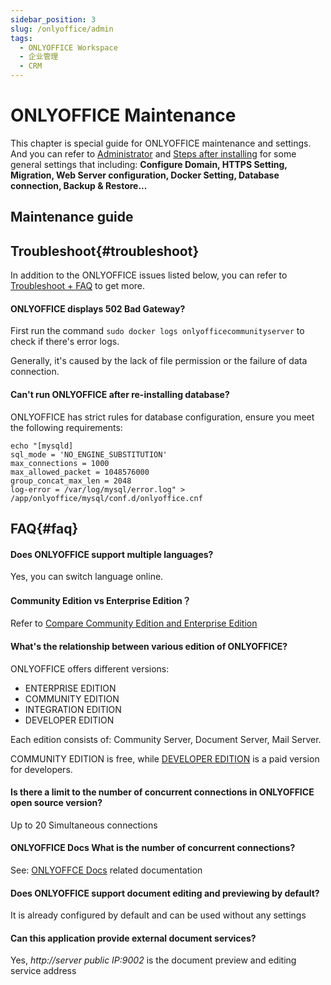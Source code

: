 ```yaml
---
sidebar_position: 3
slug: /onlyoffice/admin
tags:
  - ONLYOFFICE Workspace
  - 企业管理
  - CRM
---
```


# ONLYOFFICE Maintenance

This chapter is special guide for ONLYOFFICE maintenance and settings. And you can refer to [Administrator](../administrator) and [Steps after installing](../install/setup) for some general settings that including: **Configure Domain, HTTPS Setting, Migration, Web Server configuration, Docker Setting, Database connection, Backup & Restore...**  

## Maintenance guide

## Troubleshoot{#troubleshoot}

In addition to the ONLYOFFICE issues listed below, you can refer to [Troubleshoot + FAQ](../troubleshoot) to get more.  

#### ONLYOFFICE displays 502 Bad Gateway?

First run the command `sudo docker logs onlyofficecommunityserver` to check if there's error logs.  

Generally, it's caused by the lack of file permission or the failure of data connection.

#### Can't run ONLYOFFICE after re-installing database?

ONLYOFFICE has strict rules for database configuration, ensure you meet the following requirements:

```
echo "[mysqld]
sql_mode = 'NO_ENGINE_SUBSTITUTION'
max_connections = 1000
max_allowed_packet = 1048576000
group_concat_max_len = 2048
log-error = /var/log/mysql/error.log" > /app/onlyoffice/mysql/conf.d/onlyoffice.cnf
```

## FAQ{#faq}

#### Does ONLYOFFICE support multiple languages?

Yes, you can switch language online.

#### Community Edition vs Enterprise Edition？

Refer to [Compare Community Edition and Enterprise Edition](https://github.com/ONLYOFFICE/CommunityServer#compare-community-edition-and-enterprise-edition)

#### What's the relationship between various edition of ONLYOFFICE?

ONLYOFFICE offers different versions:

* ENTERPRISE EDITION
* COMMUNITY EDITION
* INTEGRATION EDITION
* DEVELOPER EDITION

Each edition consists of: Community Server, Document Server, Mail Server.  

COMMUNITY EDITION is free, while [DEVELOPER EDITION](https://www.onlyoffice.com/en/developer-edition-prices.aspx) is a paid version for developers.

#### Is there a limit to the number of concurrent connections in ONLYOFFICE open source version?

Up to 20 Simultaneous connections

#### ONLYOFFICE Docs What is the number of concurrent connections?

See: [ONLYOFFCE Docs](../onlyofficedocs/admin#onlyofficedocsmaxconn) related documentation

#### Does ONLYOFFICE support document editing and previewing by default?

It is already configured by default and can be used without any settings

#### Can this application provide external document services?

Yes, *http://server public IP:9002* is the document preview and editing service address

